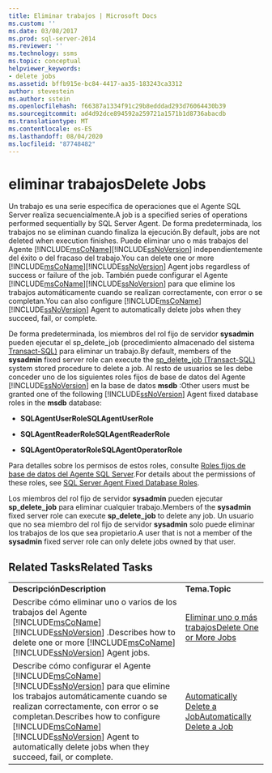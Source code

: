 ```yaml
---
title: Eliminar trabajos | Microsoft Docs
ms.custom: ''
ms.date: 03/08/2017
ms.prod: sql-server-2014
ms.reviewer: ''
ms.technology: ssms
ms.topic: conceptual
helpviewer_keywords:
- delete jobs
ms.assetid: bffb915e-bc84-4417-aa35-183243ca3312
author: stevestein
ms.author: sstein
ms.openlocfilehash: f66387a1334f91c29b8edddad293d76064430b39
ms.sourcegitcommit: ad4d92dce894592a259721a1571b1d8736abacdb
ms.translationtype: MT
ms.contentlocale: es-ES
ms.lasthandoff: 08/04/2020
ms.locfileid: "87748482"
---
```

# <a name="delete-jobs"></a><span data-ttu-id="8e214-102">eliminar trabajos</span><span class="sxs-lookup"><span data-stu-id="8e214-102">Delete Jobs</span></span>
  <span data-ttu-id="8e214-103">Un trabajo es una serie específica de operaciones que el Agente SQL Server realiza secuencialmente.</span><span class="sxs-lookup"><span data-stu-id="8e214-103">A job is a specified series of operations performed sequentially by SQL Server Agent.</span></span> <span data-ttu-id="8e214-104">De forma predeterminada, los trabajos no se eliminan cuando finaliza la ejecución.</span><span class="sxs-lookup"><span data-stu-id="8e214-104">By default, jobs are not deleted when execution finishes.</span></span> <span data-ttu-id="8e214-105">Puede eliminar uno o más trabajos del Agente [!INCLUDE[msCoName](../../includes/msconame-md.md)][!INCLUDE[ssNoVersion](../../includes/ssnoversion-md.md)] independientemente del éxito o del fracaso del trabajo.</span><span class="sxs-lookup"><span data-stu-id="8e214-105">You can delete one or more [!INCLUDE[msCoName](../../includes/msconame-md.md)][!INCLUDE[ssNoVersion](../../includes/ssnoversion-md.md)] Agent jobs regardless of success or failure of the job.</span></span> <span data-ttu-id="8e214-106">También puede configurar el Agente [!INCLUDE[msCoName](../../includes/msconame-md.md)][!INCLUDE[ssNoVersion](../../includes/ssnoversion-md.md)] para que elimine los trabajos automáticamente cuando se realizan correctamente, con error o se completan.</span><span class="sxs-lookup"><span data-stu-id="8e214-106">You can also configure [!INCLUDE[msCoName](../../includes/msconame-md.md)][!INCLUDE[ssNoVersion](../../includes/ssnoversion-md.md)] Agent to automatically delete jobs when they succeed, fail, or complete.</span></span>  
  
 <span data-ttu-id="8e214-107">De forma predeterminada, los miembros del rol fijo de servidor **sysadmin** pueden ejecutar el sp_delete_job &#40;procedimiento almacenado del sistema [Transact-SQL&#41;](/sql/relational-databases/system-stored-procedures/sp-delete-job-transact-sql) para eliminar un trabajo.</span><span class="sxs-lookup"><span data-stu-id="8e214-107">By default, members of the **sysadmin** fixed server role can execute the [sp_delete_job &#40;Transact-SQL&#41;](/sql/relational-databases/system-stored-procedures/sp-delete-job-transact-sql) system stored procedure to delete a job.</span></span> <span data-ttu-id="8e214-108">Al resto de usuarios se les debe conceder uno de los siguientes roles fijos de base de datos del Agente [!INCLUDE[ssNoVersion](../../includes/ssnoversion-md.md)] en la base de datos **msdb** :</span><span class="sxs-lookup"><span data-stu-id="8e214-108">Other users must be granted one of the following [!INCLUDE[ssNoVersion](../../includes/ssnoversion-md.md)] Agent fixed database roles in the **msdb** database:</span></span>  
  
-   <span data-ttu-id="8e214-109">**SQLAgentUserRole**</span><span class="sxs-lookup"><span data-stu-id="8e214-109">**SQLAgentUserRole**</span></span>  
  
-   <span data-ttu-id="8e214-110">**SQLAgentReaderRole**</span><span class="sxs-lookup"><span data-stu-id="8e214-110">**SQLAgentReaderRole**</span></span>  
  
-   <span data-ttu-id="8e214-111">**SQLAgentOperatorRole**</span><span class="sxs-lookup"><span data-stu-id="8e214-111">**SQLAgentOperatorRole**</span></span>  
  
 <span data-ttu-id="8e214-112">Para detalles sobre los permisos de estos roles, consulte [Roles fijos de base de datos del Agente SQL Server](sql-server-agent-fixed-database-roles.md).</span><span class="sxs-lookup"><span data-stu-id="8e214-112">For details about the permissions of these roles, see [SQL Server Agent Fixed Database Roles](sql-server-agent-fixed-database-roles.md).</span></span>  
  
 <span data-ttu-id="8e214-113">Los miembros del rol fijo de servidor **sysadmin** pueden ejecutar **sp_delete_job** para eliminar cualquier trabajo.</span><span class="sxs-lookup"><span data-stu-id="8e214-113">Members of the **sysadmin** fixed server role can execute **sp_delete_job** to delete any job.</span></span> <span data-ttu-id="8e214-114">Un usuario que no sea miembro del rol fijo de servidor **sysadmin** solo puede eliminar los trabajos de los que sea propietario.</span><span class="sxs-lookup"><span data-stu-id="8e214-114">A user that is not a member of the **sysadmin** fixed server role can only delete jobs owned by that user.</span></span>  
  
## <a name="related-tasks"></a><span data-ttu-id="8e214-115">Related Tasks</span><span class="sxs-lookup"><span data-stu-id="8e214-115">Related Tasks</span></span>  
  
|||  
|-|-|  
|<span data-ttu-id="8e214-116">**Descripción**</span><span class="sxs-lookup"><span data-stu-id="8e214-116">**Description**</span></span>|<span data-ttu-id="8e214-117">**Tema.**</span><span class="sxs-lookup"><span data-stu-id="8e214-117">**Topic**</span></span>|  
|<span data-ttu-id="8e214-118">Describe cómo eliminar uno o varios de los trabajos del Agente [!INCLUDE[msCoName](../../includes/msconame-md.md)][!INCLUDE[ssNoVersion](../../includes/ssnoversion-md.md)] .</span><span class="sxs-lookup"><span data-stu-id="8e214-118">Describes how to delete one or more [!INCLUDE[msCoName](../../includes/msconame-md.md)][!INCLUDE[ssNoVersion](../../includes/ssnoversion-md.md)] Agent jobs.</span></span>|[<span data-ttu-id="8e214-119">Eliminar uno o más trabajos</span><span class="sxs-lookup"><span data-stu-id="8e214-119">Delete One or More Jobs</span></span>](delete-one-or-more-jobs.md)|  
|<span data-ttu-id="8e214-120">Describe cómo configurar el Agente [!INCLUDE[msCoName](../../includes/msconame-md.md)][!INCLUDE[ssNoVersion](../../includes/ssnoversion-md.md)] para que elimine los trabajos automáticamente cuando se realizan correctamente, con error o se completan.</span><span class="sxs-lookup"><span data-stu-id="8e214-120">Describes how to configure [!INCLUDE[msCoName](../../includes/msconame-md.md)][!INCLUDE[ssNoVersion](../../includes/ssnoversion-md.md)] Agent to automatically delete jobs when they succeed, fail, or complete.</span></span>|[<span data-ttu-id="8e214-121">Automatically Delete a Job</span><span class="sxs-lookup"><span data-stu-id="8e214-121">Automatically Delete a Job</span></span>](automatically-delete-a-job.md)|  
  
  
